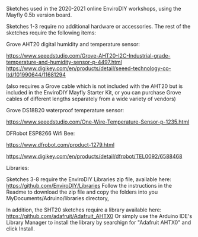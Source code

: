 Sketches used in the 2020-2021 online EnviroDIY workshops, using the Mayfly 0.5b version board.

Sketches 1-3 require no additional hardware or accessories.  The rest of the sketches require the following items:

Grove AHT20 digital humidity and temperature sensor:

https://www.seeedstudio.com/Grove-AHT20-I2C-Industrial-grade-temperature-and-humidity-sensor-p-4497.html
https://www.digikey.com/en/products/detail/seeed-technology-co-ltd/101990644/11681294

(also requires a Grove cable which is not included with the AHT20 but is included in the EnviroDIY Mayfly Starter Kit, or you can purchase Grove cables of different lengths separately from a wide variety of vendors)

Grove DS18B20 waterproof temperature sensor:

https://www.seeedstudio.com/One-Wire-Temperature-Sensor-p-1235.html

DFRobot ESP8266 Wifi Bee:

https://www.dfrobot.com/product-1279.html

https://www.digikey.com/en/products/detail/dfrobot/TEL0092/6588468


Libraries:

Sketches 3-8 require the EnviroDIY Libraries zip file, available here:
https://github.com/EnviroDIY/Libraries
Follow the instructions in the Readme to download the zip file and copy the folders into you MyDocuments/Adruino/libraries directory,

In addition, the SHT20 sketches require a library available here:
https://github.com/adafruit/Adafruit_AHTX0
Or simply use the Arduino IDE's Library Manager to install the library by searchign for "Adafruit AHTX0" and click Install.
